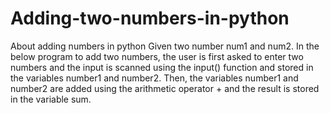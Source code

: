 # Adding-two-numbers-in-python
About adding numbers in python
Given two number num1 and num2.
In the below program to add two numbers, the user is first asked to enter two numbers and the input is scanned using the input() function and stored in the variables number1 and number2. Then, the variables number1 and number2 are added using the arithmetic operator + and the result is stored in the variable sum.
